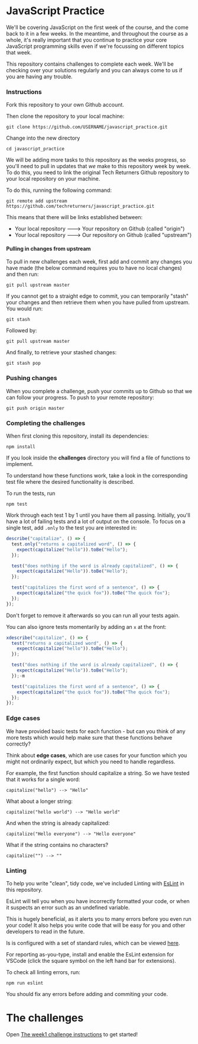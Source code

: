 # JavaScript Practice

We'll be covering JavaScript on the first week of the course, and the come back to it in a few weeks. In the meantime, and throughout the course as a whole, it's really important that you continue to practice your core JavaScript programming skills even if we're focussing on different topics that week.

This repository contains challenges to complete each week. We'll be checking over your solutions regularly and you can always come to us if you are having any trouble.

### Instructions

Fork this repository to your own Github account.

Then clone the repository to your local machine:

    git clone https://github.com/USERNAME/javascript_practice.git

Change into the new directory

    cd javascript_practice

We will be adding more tasks to this repository as the weeks progress, so you'll need to pull in updates that _we_ make to this repository week by week. To do this, you need to link the original Tech Returners Github repository to your local repository on your machine.

To do this, running the following command:

    git remote add upstream https://github.com/techreturners/javascript_practice.git

This means that there will be links established between:

- Your local repository ---> Your repository on Github (called "origin")
- Your local repository ---> Our repository on Github (called "upstream")

#### Pulling in changes from upstream

To pull in new challenges each week, first add and commit any changes you have made (the below command requires you to have no local changes) and then run:

    git pull upstream master

If you cannot get to a straight edge to commit, you can temporarily "stash" your changes and then retrieve them when you have pulled from upstream. You would run:

    git stash

Followed by:

    git pull upstream master

And finally, to retrieve your stashed changes:

    git stash pop

### Pushing changes

When you complete a challenge, push your commits up to Github so that we can follow your progress. To push to your remote repository:

    git push origin master

### Completing the challenges

When first cloning this repository, install its dependencies:

    npm install

If you look inside the **challenges** directory you will find a file of functions to implement.

To understand how these functions work, take a look in the corresponding test file where the desired functionality is described.

To run the tests, run

    npm test

Work through each test 1 by 1 until you have them all passing. Initially, you'll have a lot of failing tests and a lot of output on the console. To focus on a single test, add `.only` to the test you are interested in:

```javascript
describe("capitalize", () => {
  test.only("returns a capitalized word", () => {
    expect(capitalize("hello")).toBe("Hello");
  });

  test("does nothing if the word is already capitalized", () => {
    expect(capitalize("Hello")).toBe("Hello");
  });

  test("capitalizes the first word of a sentence", () => {
    expect(capitalize("the quick fox")).toBe("The quick fox");
  });
});
```

Don't forget to remove it afterwards so you can run all your tests again.

You can also ignore tests momentarily by adding an `x` at the front:

```javascript
xdescribe("capitalize", () => {
  test("returns a capitalized word", () => {
    expect(capitalize("hello")).toBe("Hello");
  });

  test("does nothing if the word is already capitalized", () => {
    expect(capitalize("Hello")).toBe("Hello");
  });-m

  test("capitalizes the first word of a sentence", () => {
    expect(capitalize("the quick fox")).toBe("The quick fox");
  });
});
```

### Edge cases

We have provided basic tests for each function - but can you think of any more tests which would help make sure that these functions behave correctly?

Think about **edge cases**, which are use cases for your function which you might not ordinarily expect, but which you need to handle regardless.

For example, the first function should capitalize a string. So we have tested that it works for a single word:

`capitalize("hello") --> "Hello"`

What about a longer string:

`capitalize("hello world") --> "Hello world"`

And when the string is already capitalized:

`capitalize("Hello everyone") --> "Hello everyone"`

What if the string contains no characters?

`capitalize("") --> ""`

### Linting

To help you write "clean", tidy code, we've included Linting with [EsLint](https://eslint.org/) in this repository.

EsLint will tell you when you have incorrectly formatted your code, or when it suspects an error such as an undefined variable.

This is hugely beneficial, as it alerts you to many errors before you even run your code! It also helps you write code that will be easy for you and other developers to read in the future.

Is is configured with a set of standard rules, which can be viewed [here](https://eslint.org/docs/rules/).

For reporting as-you-type, install and enable the EsLint extension for VSCode (click the square symbol on the left hand bar for extensions).

To check all linting errors, run:

    npm run eslint

You should fix any errors before adding and commiting your code.

# The challenges

Open [The week1 challenge instructions](docs/week1.md) to get started!
